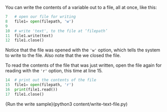 You can write the contents of a variable out to a file, all at once, like this:

```python
7   # open our file for writing
8   file1= open(filepath, 'w')
9
10  # write 'text', to the file at ‘filepath’
11  file1.write(text)
12  file1.close()
```
Notice that the file was opened with the `'w'` option, which tells the system to write to the file. Also note that the we closed the file.

To read the contents of the file that was just written, open the file again for reading with the `'r'` option, this time at line 15.

```python
14  # print out the contents of the file
15  file1= open(filepath, 'r')
16  print(file1.read())
17  file1.close()
```

{Run the write sample}(python3 content/write-text-file.py)